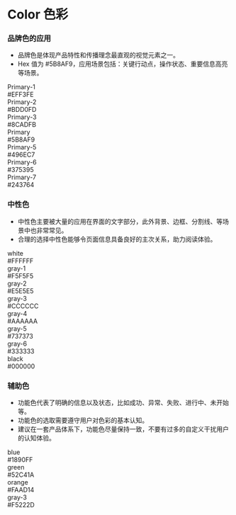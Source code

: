 # Color 色彩

### 品牌色的应用

- 品牌色是体现产品特性和传播理念最直观的视觉元素之一。
- Hex 值为 #5B8AF9，应用场景包括：关键行动点，操作状态、重要信息高亮等场景。

<div class="colorBox">
  <div class="item Primary1"><div>Primary-1</div><div>#EFF3FE</div></div>
  <div class="item Primary2"><div>Primary-2</div><div>#BDD0FD</div></div>
  <div class="item Primary3"><div>Primary-3</div><div>#8CADFB</div></div>
  <div class="item default"><div>Primary</div><div>#5B8AF9</div></div>
  <div class="item Primary5"><div>Primary-5</div><div>#496EC7</div></div>
  <div class="item Primary6"><div>Primary-6</div><div>#375395</div></div>
  <div class="item Primary7"><div>Primary-7</div><div>#243764</div></div>
</div>

### 中性色

- 中性色主要被大量的应用在界面的文字部分，此外背景、边框、分割线、等场景中也非常常见。
- 合理的选择中性色能够令页面信息具备良好的主次关系，助力阅读体验。

<div class="colorBox">
  <div class="item white"><div>white</div><div>#FFFFFF</div></div>
  <div class="item gray1"><div>gray-1</div><div>#F5F5F5</div></div>
  <div class="item gray2"><div>gray-2</div><div>#E5E5E5</div></div>
  <div class="item gray3"><div>gray-3</div><div>#CCCCCC</div></div>
  <div class="item gray4"><div>gray-4</div><div>#AAAAAA</div></div>
  <div class="item gray5"><div>gray-5</div><div>#737373</div></div>
  <div class="item gray6"><div>gray-6</div><div>#333333</div></div>
  <div class="item black"><div>black</div><div>#000000</div></div>
</div>

### 辅助色

- 功能色代表了明确的信息以及状态，比如成功、异常、失败、进行中、未开始等。
- 功能色的选取需要遵守用户对色彩的基本认知。
- 建议在一套产品体系下，功能色尽量保持一致，不要有过多的自定义干扰用户的认知体验。

<div class="colorBox">
  <div class="item blue"><div>blue</div><div>#1890FF</div></div>
  <div class="item green"><div>green</div><div>#52C41A</div></div>
  <div class="item orange"><div>orange</div><div>#FAAD14</div></div>
  <div class="item gray3"><div>gray-3</div><div>#F5222D</div></div>
</div>
